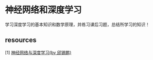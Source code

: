 # 神经网络和深度学习
学习深度学习的基本知识和数学原理，并练习课后习题，总结所学习的知识！

## resources
[1] [神经网络与深度学习(by 邱锡鹏)](https://nndl.github.io/)
